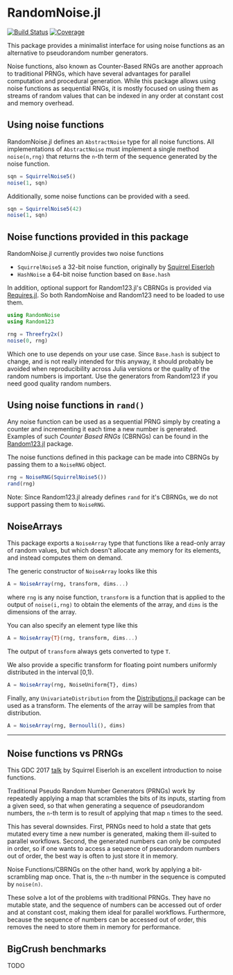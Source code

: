 # RandomNoise.jl

[![Build Status](https://github.com/csimal/RandomNoise.jl/actions/workflows/CI.yml/badge.svg?branch=main)](https://github.com/csimal/RandomNoise.jl/actions/workflows/CI.yml?query=branch%3Amain)
[![Coverage](https://codecov.io/gh/csimal/RandomNoise.jl/branch/main/graph/badge.svg)](https://codecov.io/gh/csimal/RandomNoise.jl)

This package provides a minimalist interface for using noise functions as an alternative to pseudorandom number generators.

Noise functions, also known as Counter-Based RNGs are another approach to traditional PRNGs, which have several advantages for parallel computation and procedural generation. While this package allows using noise functions as sequential RNGs, it is mostly focused on using them as streams of random values that can be indexed in any order at constant cost and memory overhead.

## Using noise functions
RandomNoise.jl defines an `AbstractNoise` type for all noise functions. All implementations of `AbstractNoise` must implement a single method `noise(n,rng)` that returns the `n`-th term of the sequence generated by the noise function.

```julia
sqn = SquirrelNoise5()
noise(1, sqn)
```
Additionally, some noise functions can be provided with a seed.
```julia
sqn = SquirrelNoise5(42)
noise(1, sqn)
```

## Noise functions provided in this package
RandomNoise.jl currently provides two noise functions
* `SquirrelNoise5` a 32-bit noise function, originally by [Squirrel Eiserloh](https://pastebin.com/dVZcMJJQ)
* `HashNoise` a 64-bit noise function based on `Base.hash`

In addition, optional support for Random123.jl's CBRNGs is provided via [Requires.jl](https://github.com/JuliaPackaging/Requires.jl). So both RandomNoise and Random123 need to be loaded to use them.

```julia
using RandomNoise
using Random123

rng = Threefry2x()
noise(0, rng)
```

Which one to use depends on your use case. Since `Base.hash` is subject to change, and is not really intended for this anyway, it should probably be avoided when reproducibility across Julia versions or the quality of the random numbers is important. Use the generators from Random123 if you need good quality random numbers.

## Using noise functions in `rand()`
Any noise function can be used as a sequential PRNG simply by creating a counter and incrementing it each time a new number is generated. Examples of such *Counter Based RNGs* (CBRNGs) can be found in the [Random123.jl](https://github.com/JuliaRandom/Random123.jl) package.

The noise functions defined in this package can be made into CBRNGs by passing them to a `NoiseRNG` object.
```julia
rng = NoiseRNG(SquirrelNoise5())
rand(rng)
```
Note: Since Random123.jl already defines `rand` for it's CBRNGs, we do not support passing them to `NoiseRNG`.

## NoiseArrays

This package exports a `NoiseArray` type that functions like a read-only array of random values, but which doesn't allocate any memory for its elements, and instead computes them on demand.

The generic constructor of `NoiseArray` looks like this

```Julia
A = NoiseArray(rng, transform, dims...)
```
where `rng` is any noise function, `transform` is a function that is applied to the output of `noise(i,rng)` to obtain the elements of the array, and `dims` is the dimensions of the array.

You can also specify an element type like this
```Julia
A = NoiseArray{T}(rng, transform, dims...)
```
The output of `transform` always gets converted to type `T`.

We also provide a specific transform for floating point numbers uniformly distributed in the interval [0,1).
```Julia
A = NoiseArray(rng, NoiseUniform{T}, dims)
```

Finally, any `UnivariateDistribution` from the [Distributions.jl](https://juliastats.org/Distributions.jl/stable/univariate/) package can be used as a transform. The elements of the array will be samples from that distribution.

```Julia
A = NoiseArray(rng, Bernoulli(), dims)
```

---
## Noise functions vs PRNGs

This GDC 2017 [talk](https://www.youtube.com/watch?v=LWFzPP8ZbdU) by Squirrel Eiserloh is an excellent introduction to noise functions.

Traditional Pseudo Random Number Generators (PRNGs) work by repeatedly applying a map that scrambles the bits of its inputs, starting from a given seed, so that when generating a sequence of pseudorandom numbers, the `n`-th term is to result of applying that map `n` times to the seed.

This has several downsides. First, PRNGs need to hold a state that gets mutated every time a new number is generated, making them ill-suited to parallel workflows. Second, the generated numbers can only be computed in order, so if one wants to access a sequence of pseudorandom numbers out of order, the best way is often to just store it in memory.

Noise Functions/CBRNGs on the other hand, work by applying a bit-scrambling map once. That is, the `n`-th number in the sequence is computed by `noise(n)`.

These solve a lot of the problems with traditional PRNGs. They have no mutable state, and the sequence of numbers can be accessed out of order and at constant cost, making them ideal for parallel workflows. Furthermore, because the sequence of numbers can be accessed out of order, this removes the need to store them in memory for performance.


## BigCrush benchmarks
TODO
